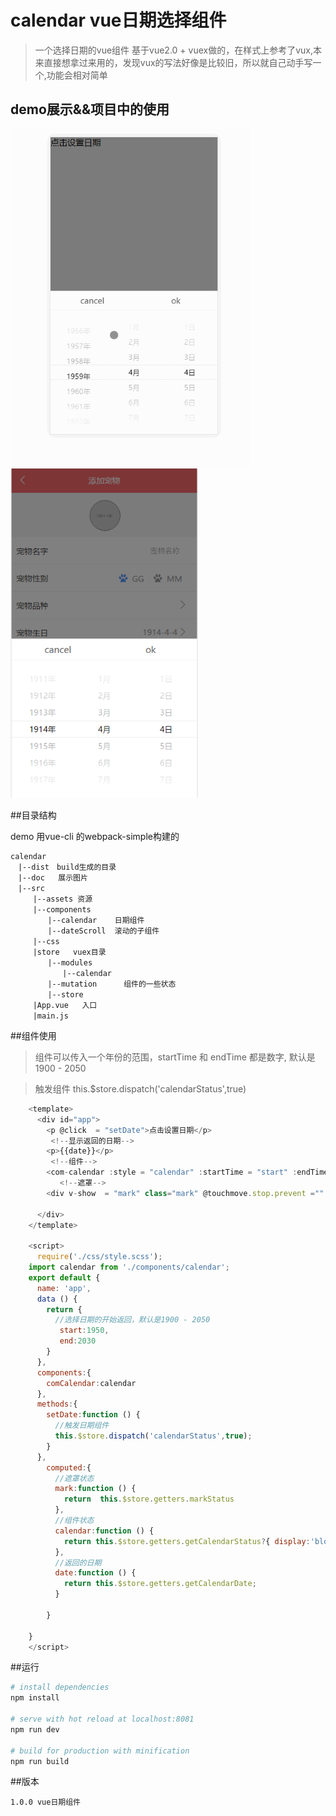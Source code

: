 # calendar vue日期选择组件

> 一个选择日期的vue组件
>基于vue2.0 + vuex做的，在样式上参考了vux,本来直接想拿过来用的，发现vux的写法好像是比较旧，所以就自己动手写一个,功能会相对简单


## demo展示&&项目中的使用

<img width = "384" src="doc/2.gif"/>
<img width = "300" src="doc/12.png"/>

##目录结构

demo 用vue-cli 的webpack-simple构建的
```
calendar
　|--dist　build生成的目录
　|--doc   展示图片
　|--src
　　　|--assets 资源
　　　|--components
　　　　　|--calendar    日期组件
　　　　　|--dateScroll  滚动的子组件
　　　|--css
　　　|store   vuex目录
　　　　　|--modules
　　　　　　　|--calendar   
　　　　　|--mutation      组件的一些状态
　　　　　|--store
　　　|App.vue   入口
　　　|main.js   
```

##组件使用
>组件可以传入一个年份的范围，startTime 和 endTime 都是数字, 默认是1900 - 2050

>触发组件 this.$store.dispatch('calendarStatus',true)


``` javascript
    <template>
      <div id="app">
        <p @click  = "setDate">点击设置日期</p>
         <!--显示返回的日期-->
        <p>{{date}}</p>
         <!--组件-->
        <com-calendar :style = "calendar" :startTime = "start" :endTime="end"></com-calendar>
           <!--遮罩-->
        <div v-show  = "mark" class="mark" @touchmove.stop.prevent ="" @touchstart.stop.prevent =""  @touchend.stop.prevent =""></div>
    
      </div>
    </template>
    
    <script>
      require('./css/style.scss');
    import calendar from './components/calendar';
    export default {
      name: 'app',
      data () {
        return {
          //选择日期的开始返回，默认是1900 - 2050
           start:1950,
           end:2030
        }
      },
      components:{
        comCalendar:calendar
      },
      methods:{
        setDate:function () {
          //触发日期组件
          this.$store.dispatch('calendarStatus',true);
        }
      },
        computed:{
          //遮罩状态
          mark:function () {
            return  this.$store.getters.markStatus
          },
          //组件状态
          calendar:function () {
            return this.$store.getters.getCalendarStatus?{ display:'block'}:{ display:'none'};
          },
          //返回的日期
          date:function () {
            return this.$store.getters.getCalendarDate;
          }
    
        }
    
    }
    </script>

```


##运行
``` bash
# install dependencies
npm install

# serve with hot reload at localhost:8081
npm run dev

# build for production with minification
npm run build
```


##版本
```
1.0.0 vue日期组件
```
